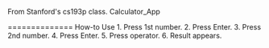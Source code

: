 From Stanford's cs193p class.
Calculator_App
 
==============
     How-to Use
     1. Press 1st number. 
     2. Press Enter.
     3. Press 2nd number. 
     4. Press Enter.
     5. Press operator.
     6. Result appears.
